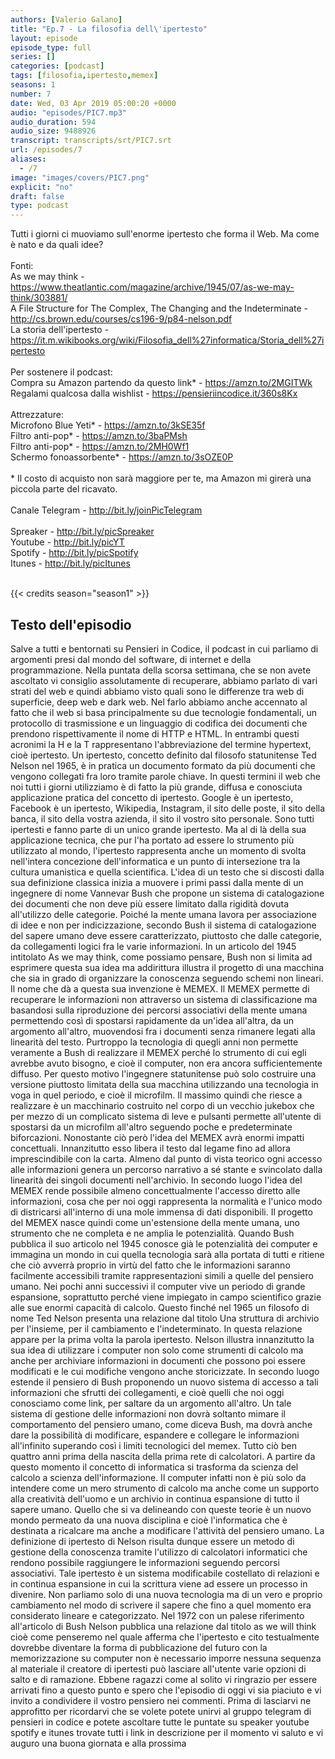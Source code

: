 ```yaml
---
authors: [Valerio Galano]
title: "Ep.7 - La filosofia dell\'ipertesto"
layout: episode
episode_type: full
series: []
categories: [podcast]
tags: [filosofia,ipertesto,memex]
seasons: 1
number: 7
date: Wed, 03 Apr 2019 05:00:20 +0000
audio: "episodes/PIC7.mp3"
audio_duration: 594
audio_size: 9488926
transcript: transcripts/srt/PIC7.srt
url: /episodes/7
aliases: 
  - /7
image: "images/covers/PIC7.png"
explicit: "no"
draft: false
type: podcast
---
```

Tutti i giorni ci muoviamo sull'enorme ipertesto che forma il Web. Ma come è nato e da quali idee?<br /><br />Fonti:<br />As we may think - <a href="https://www.theatlantic.com/magazine/archive/1945/07/as-we-may-think/303881/" rel="noopener">https://www.theatlantic.com/magazine/archive/1945/07/as-we-may-think/303881/</a> <br />A File Structure for The Complex, The Changing and the Indeterminate - <a href="http://cs.brown.edu/courses/cs196-9/p84-nelson.pdf" rel="noopener">http://cs.brown.edu/courses/cs196-9/p84-nelson.pdf</a> <br />La storia dell'ipertesto - <a href="https://it.m.wikibooks.org/wiki/Filosofia_dell%27informatica/Storia_dell%27ipertesto" rel="noopener">https://it.m.wikibooks.org/wiki/Filosofia_dell%27informatica/Storia_dell%27ipertesto</a> <br /><br />Per sostenere il podcast:<br />Compra su Amazon partendo da questo link* - <a href="https://amzn.to/2MGITWk" rel="noopener">https://amzn.to/2MGITWk</a>  <br />Regalami qualcosa dalla wishlist - <a href="https://pensieriincodice.it/360s8Kx" rel="noopener">https://pensieriincodice.it/360s8Kx</a><br /><br />Attrezzature:<br />Microfono Blue Yeti* - <a href="https://amzn.to/3kSE35f" rel="noopener">https://amzn.to/3kSE35f</a>  <br />Filtro anti-pop* - <a href="https://amzn.to/3baPMsh" rel="noopener">https://amzn.to/3baPMsh</a>  <br />Filtro anti-pop* - <a href="https://amzn.to/2MH0Wf1" rel="noopener">https://amzn.to/2MH0Wf1</a>  <br />Schermo fonoassorbente* - <a href="https://amzn.to/3sOZE0P" rel="noopener">https://amzn.to/3sOZE0P</a>  <br /><br />* Il costo di acquisto non sarà maggiore per te, ma Amazon mi girerà una piccola parte del ricavato. <br /><br />Canale Telegram - <a href="http://bit.ly/joinPicTelegram" rel="noopener">http://bit.ly/joinPicTelegram</a> <br /><br />Spreaker - <a href="http://bit.ly/picSpreaker" rel="noopener">http://bit.ly/picSpreaker</a> <br />Youtube - <a href="http://bit.ly/picYT" rel="noopener">http://bit.ly/picYT</a> <br />Spotify - <a href="http://bit.ly/picSpotify" rel="noopener">http://bit.ly/picSpotify</a> <br />Itunes - <a href="http://bit.ly/picItunes" rel="noopener">http://bit.ly/picItunes</a> <br /><br />

{{< credits season="season1" >}}

<!-- more -->

## Testo dell'episodio

Salve a tutti e bentornati su Pensieri in Codice, il podcast in cui parliamo di argomenti
presi dal mondo del software, di internet e della programmazione. Nella puntata della scorsa
settimana, che se non avete ascoltato vi consiglio assolutamente di recuperare, abbiamo parlato di
vari strati del web e quindi abbiamo visto quali sono le differenze tra web di superficie, deep web
e dark web. Nel farlo abbiamo anche accennato al fatto che il web si basa principalmente su due
tecnologie fondamentali, un protocollo di trasmissione e un linguaggio di codifica dei
documenti che prendono rispettivamente il nome di HTTP e HTML. In entrambi questi acronimi la H e
la T rappresentano l'abbreviazione del termine hypertext, cioè ipertesto. Un ipertesto, concetto
definito dal filosofo statunitense Ted Nelson nel 1965, è in pratica un documento formato da più
documenti che vengono collegati fra loro tramite parole chiave. In questi termini il web che noi
tutti i giorni utilizziamo è di fatto la più grande, diffusa e conosciuta applicazione pratica
del concetto di ipertesto. Google è un ipertesto, Facebook è un ipertesto, Wikipedia, Instagram, il
sito delle poste, il sito della banca, il sito della vostra azienda, il sito il vostro sito
personale. Sono tutti ipertesti e fanno parte di un unico grande ipertesto. Ma al di là della sua
applicazione tecnica, che pur l'ha portato ad essere lo strumento più utilizzato al mondo,
l'ipertesto rappresenta anche un momento di svolta nell'intera concezione dell'informatica
e un punto di intersezione tra la cultura umanistica e quella scientifica.
L'idea di un testo che si discosti dalla sua definizione classica inizia a muovere i primi
passi dalla mente di un ingegnere di nome Vannevar Bush che propone un sistema di catalogazione
dei documenti che non deve più essere limitato dalla rigidità dovuta all'utilizzo delle categorie.
Poiché la mente umana lavora per associazione di idee e non per indicizzazione, secondo Bush il
sistema di catalogazione del sapere umano deve essere caratterizzato, piuttosto che dalle categorie,
da collegamenti logici fra le varie informazioni. In un articolo del 1945 intitolato As we may
think, come possiamo pensare, Bush non si limita ad esprimere questa sua idea ma addirittura
illustra il progetto di una macchina che sia in grado di organizzare la conoscenza seguendo
schemi non lineari. Il nome che dà a questa sua invenzione è MEMEX. Il MEMEX permette di
recuperare le informazioni non attraverso un sistema di classificazione ma basandosi sulla
riproduzione dei percorsi associativi della mente umana permettendo così di spostarsi rapidamente da
un'idea all'altra, da un argomento all'altro, muovendosi fra i documenti senza rimanere
legati alla linearità del testo. Purtroppo la tecnologia di quegli anni non permette veramente
a Bush di realizzare il MEMEX perché lo strumento di cui egli avrebbe avuto bisogno, e cioè il
computer, non era ancora sufficientemente diffuso. Per questo motivo l'ingegnere statunitense può
solo costruire una versione piuttosto limitata della sua macchina utilizzando una tecnologia in
voga in quel periodo, e cioè il microfilm. Il massimo quindi che riesce a realizzare è un
macchinario costruito nel corpo di un vecchio jukebox che per mezzo di un complicato sistema
di leve e pulsanti permette all'utente di spostarsi da un microfilm all'altro seguendo
poche e predeterminate biforcazioni. Nonostante ciò però l'idea del MEMEX avrà enormi impatti
concettuali. Innanzitutto esso libera il testo dal legame fino ad allora imprescindibile con
la carta. Almeno dal punto di vista teorico ogni accesso alle informazioni genera un percorso
narrativo a sé stante e svincolato dalla linearità dei singoli documenti nell'archivio. In secondo
luogo l'idea del MEMEX rende possibile almeno concettualmente l'accesso diretto alle informazioni,
cosa che per noi oggi rappresenta la normalità e l'unico modo di districarsi all'interno di una
mole immensa di dati disponibili. Il progetto del MEMEX nasce quindi come un'estensione della
mente umana, uno strumento che ne completa e ne amplia le potenzialità. Quando Bush pubblica il
suo articolo nel 1945 conosce già le potenzialità dei computer e immagina un mondo in cui quella
tecnologia sarà alla portata di tutti e ritiene che ciò avverrà proprio in virtù del fatto che
le informazioni saranno facilmente accessibili tramite rappresentazioni simili a quelle del
pensiero umano. Nei pochi anni successivi il computer vive un periodo di grande espansione,
soprattutto perché viene impiegato in campo scientifico grazie alle sue enormi capacità di
calcolo. Questo finché nel 1965 un filosofo di nome Ted Nelson presenta una relazione dal titolo
Una struttura di archivio per l'insieme, per il cambiamento e l'indeterminato. In questa relazione
appare per la prima volta la parola ipertesto. Nelson illustra innanzitutto la sua idea di
utilizzare i computer non solo come strumenti di calcolo ma anche per archiviare informazioni
in documenti che possono poi essere modificati e le cui modifiche vengono anche storicizzate.
In secondo luogo estende il pensiero di Bush proponendo un nuovo sistema di accesso a tali
informazioni che sfrutti dei collegamenti, e cioè quelli che noi oggi conosciamo come link,
per saltare da un argomento all'altro. Un tale sistema di gestione delle informazioni non dovrà
soltanto mimare il comportamento del pensiero umano, come diceva Bush, ma dovrà anche dare
la possibilità di modificare, espandere e collegare le informazioni all'infinito superando
così i limiti tecnologici del memex. Tutto ciò ben quattro anni prima della nascita della prima
rete di calcolatori. A partire da questo momento il concetto di informatica si trasforma da scienza
del calcolo a scienza dell'informazione. Il computer infatti non è più solo da intendere
come un mero strumento di calcolo ma anche come un supporto alla creatività dell'uomo e un archivio
in continua espansione di tutto il sapere umano. Quello che si va delineando con queste teorie è
un nuovo mondo permeato da una nuova disciplina e cioè l'informatica che è destinata a ricalcare
ma anche a modificare l'attività del pensiero umano. La definizione di ipertesto di Nelson risulta
dunque essere un metodo di gestione della conoscenza tramite l'utilizzo di calcolatori
informatici che rendono possibile raggiungere le informazioni seguendo percorsi associativi. Tale
ipertesto è un sistema modificabile costellato di relazioni e in continua espansione in cui la
scrittura viene ad essere un processo in divenire. Non parliamo solo di una nuova tecnologia ma di
un vero e proprio cambiamento nel modo di scrivere il sapere che fino a quel momento era considerato
lineare e categorizzato. Nel 1972 con un palese riferimento all'articolo di Bush Nelson pubblica
una relazione dal titolo as we will think cioè come penseremo nel quale afferma che l'ipertesto
e cito testualmente dovrebbe diventare la forma di pubblicazione del futuro con la memorizzazione
su computer non è necessario imporre nessuna sequenza al materiale il creatore di ipertesti
può lasciare all'utente varie opzioni di salto e di ramazione. Ebbene ragazzi come al solito vi
ringrazio per essere arrivati fino a questo punto e spero che l'episodio di oggi vi sia piaciuto e
vi invito a condividere il vostro pensiero nei commenti. Prima di lasciarvi ne approfitto per
ricordarvi che se volete potete unirvi al gruppo telegram di pensieri in codice e potete ascoltare
tutte le puntate su speaker youtube spotify e itunes trovate tutti i link in descrizione
per il momento vi saluto e vi auguro una buona giornata e alla prossima

